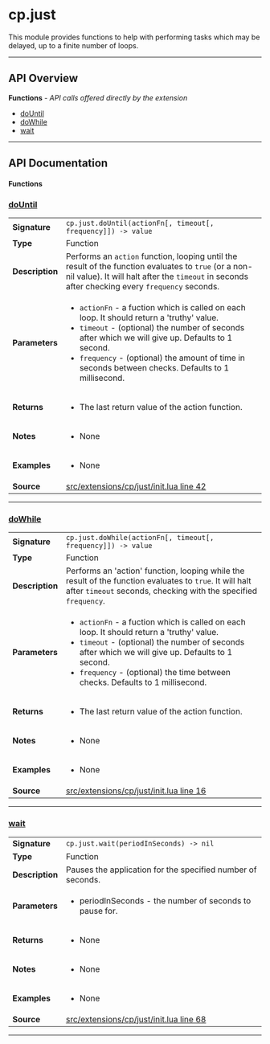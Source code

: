 # cp.just

This module provides functions to help with performing tasks which may be
delayed, up to a finite number of loops.

---

## API Overview
**Functions** - _API calls offered directly by the extension_
 * [doUntil](#dountil)
 * [doWhile](#dowhile)
 * [wait](#wait)


---

## API Documentation

#### Functions


### [doUntil](#dountil)

|                                             |                                                                                     |
| --------------------------------------------|-------------------------------------------------------------------------------------|
| **Signature**                               | `cp.just.doUntil(actionFn[, timeout[, frequency]]) -> value`                                                                    |
| **Type**                                    | Function                                                                     |
| **Description**                             | Performs an `action` function, looping until the result of the function evaluates to `true` (or a non-nil value). It will halt after the `timeout` in seconds after checking every `frequency` seconds.                                                                     |
| **Parameters**                              | <ul><li>`actionFn`	- a fuction which is called on each loop. It should return a 'truthy' value.</li><li>`timeout`	- (optional) the number of seconds after which we will give up. Defaults to 1 second.</li><li>`frequency`	- (optional) the amount of time in seconds between checks. Defaults to 1 millisecond.</li></ul> |
| **Returns**                                 | <ul><li>The last return value of the action function.</li></ul>          |
| **Notes**                                   | <ul><li>None</li></ul> |
| **Examples**                                | <ul><li>None</li></ul> |
| **Source**                                  | [src/extensions/cp/just/init.lua line 42](https://github.com/CommandPost/CommandPost/blob/develop/src/extensions/cp/just/init.lua#L42) |

---


### [doWhile](#dowhile)

|                                             |                                                                                     |
| --------------------------------------------|-------------------------------------------------------------------------------------|
| **Signature**                               | `cp.just.doWhile(actionFn[, timeout[, frequency]]) -> value`                                                                    |
| **Type**                                    | Function                                                                     |
| **Description**                             | Performs an 'action' function, looping while the result of the function evaluates to `true`. It will halt after `timeout` seconds, checking with the specified `frequency`.                                                                     |
| **Parameters**                              | <ul><li>`actionFn`	- a fuction which is called on each loop. It should return a 'truthy' value.</li><li>`timeout`	- (optional) the number of seconds after which we will give up. Defaults to 1 second.</li><li>`frequency`	- (optional) the time between checks. Defaults to 1 millisecond.</li></ul> |
| **Returns**                                 | <ul><li>The last return value of the action function.</li></ul>          |
| **Notes**                                   | <ul><li>None</li></ul> |
| **Examples**                                | <ul><li>None</li></ul> |
| **Source**                                  | [src/extensions/cp/just/init.lua line 16](https://github.com/CommandPost/CommandPost/blob/develop/src/extensions/cp/just/init.lua#L16) |

---


### [wait](#wait)

|                                             |                                                                                     |
| --------------------------------------------|-------------------------------------------------------------------------------------|
| **Signature**                               | `cp.just.wait(periodInSeconds) -> nil`                                                                    |
| **Type**                                    | Function                                                                     |
| **Description**                             | Pauses the application for the specified number of seconds.                                                                     |
| **Parameters**                              | <ul><li>periodInSeconds - the number of seconds to pause for.</li></ul> |
| **Returns**                                 | <ul><li>None</li></ul>          |
| **Notes**                                   | <ul><li>None</li></ul> |
| **Examples**                                | <ul><li>None</li></ul> |
| **Source**                                  | [src/extensions/cp/just/init.lua line 68](https://github.com/CommandPost/CommandPost/blob/develop/src/extensions/cp/just/init.lua#L68) |

---

